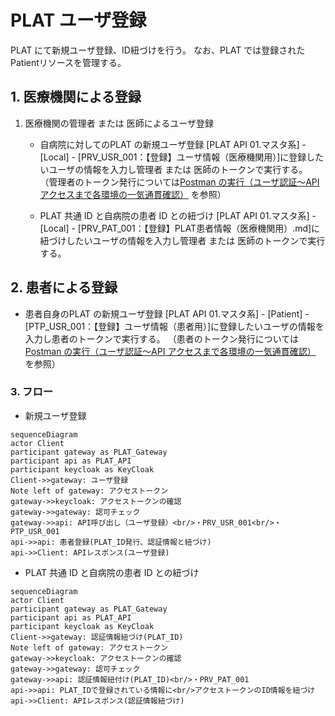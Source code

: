 ﻿---
sidebar_label: "PLATユーザ登録"
sidebar_position: 11
---

# PLAT ユーザ登録

PLAT にて新規ユーザ登録、ID紐づけを行う。
なお、PLAT では登録されたPatientリソースを管理する。

## 1. 医療機関による登録

1. 医療機関の管理者 または 医師によるユーザ登録

   - 自病院に対してのPLAT の新規ユーザ登録
   [PLAT API 01.マスタ系] - [Local] - [PRV_USR_001：【登録】ユーザ情報（医療機関用）]に登録したいユーザの情報を入力し管理者 または 医師のトークンで実行する。
   （管理者のトークン発行については[Postman の実行（ユーザ認証〜API アクセスまで各環境の一気通貫確認）](../Usage/operation_check.md) を参照）

   - PLAT 共通 ID と自病院の患者 ID との紐づけ
   [PLAT API 01.マスタ系] - [Local] - [PRV_PAT_001：【登録】PLAT患者情報（医療機関用）.md]に紐づけしたいユーザの情報を入力し管理者 または 医師のトークンで実行する。

## 2. 患者による登録

   - 患者自身のPLAT の新規ユーザ登録
   [PLAT API 01.マスタ系] - [Patient] - [PTP_USR_001：【登録】ユーザ情報（患者用）]に登録したいユーザの情報を入力し患者のトークンで実行する。
   （患者のトークン発行については[Postman の実行（ユーザ認証〜API アクセスまで各環境の一気通貫確認）](../Usage/operation_check.md) を参照）

### 3. フロー

   - 新規ユーザ登録
   ```mermaid
   sequenceDiagram
   actor Client
   participant gateway as PLAT_Gateway
   participant api as PLAT_API
   participant keycloak as KeyCloak
   Client->>gateway: ユーザ登録
   Note left of gateway: アクセストークン
   gateway->>keycloak: アクセストークンの確認
   gateway->>gateway: 認可チェック
   gateway->>api: API呼び出し（ユーザ登録）<br/>・PRV_USR_001<br/>・PTP_USR_001
   api->>api: 患者登録(PLAT_ID発行、認証情報と紐づけ)
   api->>Client: APIレスポンス(ユーザ登録)
   ```

   - PLAT 共通 ID と自病院の患者 ID との紐づけ
   ```mermaid
   sequenceDiagram
   actor Client
   participant gateway as PLAT_Gateway
   participant api as PLAT_API
   participant keycloak as KeyCloak
   Client->>gateway: 認証情報紐づけ(PLAT_ID)
   Note left of gateway: アクセストークン
   gateway->>keycloak: アクセストークンの確認
   gateway->>gateway: 認可チェック
   gateway->>api: 認証情報紐付け(PLAT_ID)<br/>・PRV_PAT_001
   api->>api: PLAT_IDで登録されている情報に<br/>アクセストークンのID情報を紐づけ
   api->>Client: APIレスポンス(認証情報紐づけ)
   ```